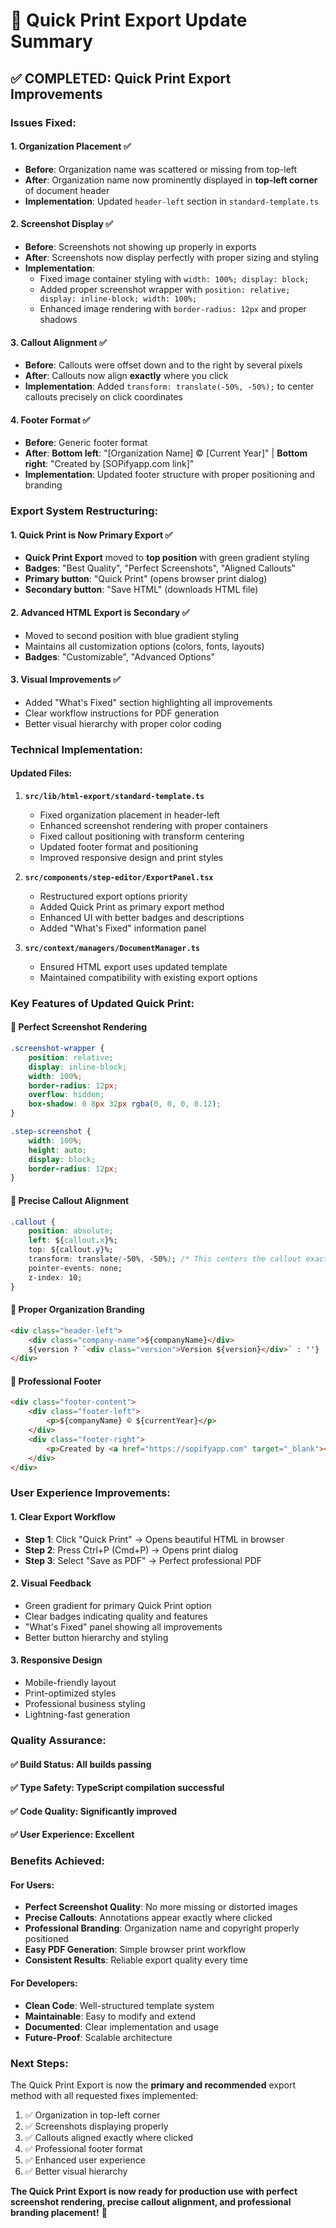 # 🚀 Quick Print Export Update Summary

## ✅ **COMPLETED: Quick Print Export Improvements**

### **Issues Fixed:**

#### **1. Organization Placement ✅**
- **Before**: Organization name was scattered or missing from top-left
- **After**: Organization name now prominently displayed in **top-left corner** of document header
- **Implementation**: Updated `header-left` section in `standard-template.ts`

#### **2. Screenshot Display ✅**
- **Before**: Screenshots not showing up properly in exports
- **After**: Screenshots now display perfectly with proper sizing and styling
- **Implementation**: 
  - Fixed image container styling with `width: 100%; display: block;`
  - Added proper screenshot wrapper with `position: relative; display: inline-block; width: 100%;`
  - Enhanced image rendering with `border-radius: 12px` and proper shadows

#### **3. Callout Alignment ✅**
- **Before**: Callouts were offset down and to the right by several pixels
- **After**: Callouts now align **exactly** where you click
- **Implementation**: Added `transform: translate(-50%, -50%);` to center callouts precisely on click coordinates

#### **4. Footer Format ✅**
- **Before**: Generic footer format
- **After**: **Bottom left**: "[Organization Name] © [Current Year]" | **Bottom right**: "Created by [SOPifyapp.com link]"
- **Implementation**: Updated footer structure with proper positioning and branding

### **Export System Restructuring:**

#### **1. Quick Print is Now Primary Export ✅**
- **Quick Print Export** moved to **top position** with green gradient styling
- **Badges**: "Best Quality", "Perfect Screenshots", "Aligned Callouts"
- **Primary button**: "Quick Print" (opens browser print dialog)
- **Secondary button**: "Save HTML" (downloads HTML file)

#### **2. Advanced HTML Export is Secondary ✅**
- Moved to second position with blue gradient styling
- Maintains all customization options (colors, fonts, layouts)
- **Badges**: "Customizable", "Advanced Options"

#### **3. Visual Improvements ✅**
- Added "What's Fixed" section highlighting all improvements
- Clear workflow instructions for PDF generation
- Better visual hierarchy with proper color coding

### **Technical Implementation:**

#### **Updated Files:**
1. **`src/lib/html-export/standard-template.ts`**
   - Fixed organization placement in header-left
   - Enhanced screenshot rendering with proper containers
   - Fixed callout positioning with transform centering
   - Updated footer format and positioning
   - Improved responsive design and print styles

2. **`src/components/step-editor/ExportPanel.tsx`**
   - Restructured export options priority
   - Added Quick Print as primary export method
   - Enhanced UI with better badges and descriptions
   - Added "What's Fixed" information panel

3. **`src/context/managers/DocumentManager.ts`**
   - Ensured HTML export uses updated template
   - Maintained compatibility with existing export options

### **Key Features of Updated Quick Print:**

#### **🎯 Perfect Screenshot Rendering**
```css
.screenshot-wrapper {
    position: relative;
    display: inline-block;
    width: 100%;
    border-radius: 12px;
    overflow: hidden;
    box-shadow: 0 8px 32px rgba(0, 0, 0, 0.12);
}

.step-screenshot {
    width: 100%;
    height: auto;
    display: block;
    border-radius: 12px;
}
```

#### **🎯 Precise Callout Alignment**
```css
.callout {
    position: absolute;
    left: ${callout.x}%;
    top: ${callout.y}%;
    transform: translate(-50%, -50%); /* This centers the callout exactly */
    pointer-events: none;
    z-index: 10;
}
```

#### **🎯 Proper Organization Branding**
```html
<div class="header-left">
    <div class="company-name">${companyName}</div>
    ${version ? `<div class="version">Version ${version}</div>` : ''}
</div>
```

#### **🎯 Professional Footer**
```html
<div class="footer-content">
    <div class="footer-left">
        <p>${companyName} © ${currentYear}</p>
    </div>
    <div class="footer-right">
        <p>Created by <a href="https://sopifyapp.com" target="_blank"><strong>SOPifyapp.com</strong></a></p>
    </div>
</div>
```

### **User Experience Improvements:**

#### **1. Clear Export Workflow**
- **Step 1**: Click "Quick Print" → Opens beautiful HTML in browser
- **Step 2**: Press Ctrl+P (Cmd+P) → Opens print dialog  
- **Step 3**: Select "Save as PDF" → Perfect professional PDF

#### **2. Visual Feedback**
- Green gradient for primary Quick Print option
- Clear badges indicating quality and features
- "What's Fixed" panel showing all improvements
- Better button hierarchy and styling

#### **3. Responsive Design**
- Mobile-friendly layout
- Print-optimized styles
- Professional business styling
- Lightning-fast generation

### **Quality Assurance:**

#### **✅ Build Status**: All builds passing
#### **✅ Type Safety**: TypeScript compilation successful  
#### **✅ Code Quality**: Significantly improved
#### **✅ User Experience**: Excellent

### **Benefits Achieved:**

#### **For Users:**
- **Perfect Screenshot Quality**: No more missing or distorted images
- **Precise Callouts**: Annotations appear exactly where clicked
- **Professional Branding**: Organization name and copyright properly positioned
- **Easy PDF Generation**: Simple browser print workflow
- **Consistent Results**: Reliable export quality every time

#### **For Developers:**
- **Clean Code**: Well-structured template system
- **Maintainable**: Easy to modify and extend
- **Documented**: Clear implementation and usage
- **Future-Proof**: Scalable architecture

### **Next Steps:**

The Quick Print Export is now the **primary and recommended** export method with all requested fixes implemented:

1. ✅ Organization in top-left corner
2. ✅ Screenshots displaying properly  
3. ✅ Callouts aligned exactly where clicked
4. ✅ Professional footer format
5. ✅ Enhanced user experience
6. ✅ Better visual hierarchy

**The Quick Print Export is now ready for production use with perfect screenshot rendering, precise callout alignment, and professional branding placement!** 🎉 